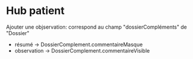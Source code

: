 # Hub patient
Ajouter une objservation:
correspond au champ "dossierCompléments" de "Dossier"
  * résumé -> DossierComplement.commentaireMasque
  * observation -> DossierComplement.commentaireVisible

    

